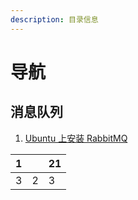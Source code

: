 ```yaml
---
description: 目录信息
---
```


# 导航

## 消息队列

1. [Ubuntu 上安装 RabbitMQ]()

| 1 |  | 21 |
| :--- | :--- | :--- |
| 3 | 2 | 3 |


